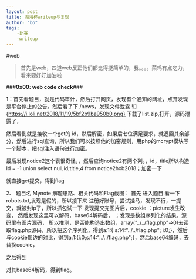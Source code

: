 ```yaml
---
layout: post
title: 湖湘杯writeup与复现
author: "bo"
tags:
    -比赛
    -writeup
---
```

#web
>首先是web，四道web反正他们都觉得挺简单的，我。。。。菜鸡有点吃力，看来要好好加油啦   

###**0x00: web code check**###

1：首先看题目，就是代码审计，然后打开网页，发现有个通知的网址，点开发现是平台停止的公告。然后看了下 /news，发现文件泄露
 ![]{https://i.loli.net/2018/11/19/5bf2b9ba950b0.png}
下载了list.zip,打开，源码泄露了，
 
然后看到就是接收一个get的 id，然后解密，如果后七位满足要求，就返回其余部分，然后进行sql查询，所以我们可以按照他的加密规则，用php的mcrypt模块写一个脚本，把sql注入语句进行加密。

最后发现notice2这个表很奇怪，，然后查询notice2有两个列。，id，title所以构造
Id = -1 union select null,id,title,4 from notice2hxb2018；加密一下
 
就直接get提交，得到flag
 

2、  题目名 Mynote
解题思路、相关代码和Flag截图：
首先 进入题目
    看一下robots.txt,发现是假的，所以接下来
注册好账号，尝试挂马，发现不行，一提交，就被封ip了，所以抓包试一下
发现提交完图片后，cookie ：picture发生改变，
 然后发现这里可以解码，base64解码后， ；发现是数组序列化的结果。源码里有图片源码，
所以推测，是否能构造出数组，array(“../../flag.php”=>0)去读取flag.php源码，所以把这个序列化，得到a:1:{ s:14:"../../flag.php"; i:0;}，然后与cookie那边的对比，得到a:1:{i:0;s:14:"../../flag.php";}，然后base64编码，去替换cookie，
 

之后得到
 
对其base64解码，得到flag。
 






